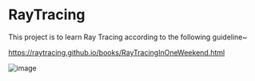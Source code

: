 # RayTracing
This project is to learn Ray Tracing according to the following guideline~

https://raytracing.github.io/books/RayTracingInOneWeekend.html

![image](https://user-images.githubusercontent.com/54102058/122236058-c6efa880-cef0-11eb-8f4f-ca4326970176.jpg)
